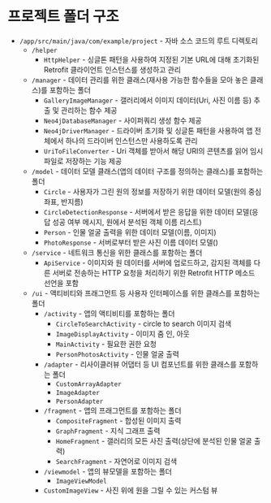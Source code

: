 # 프로젝트 폴더 구조
- `/app/src/main/java/com/example/project` - 자바 소스 코드의 루트 디렉토리
  - `/helper`
    - `HttpHelper` - 싱글톤 패턴을 사용하여 지정된 기본 URL에 대해 초기화된 Retrofit 클라이언트 인스턴스를 생성하고 관리
  - `/manager` - 데이터 관리를 위한 클래스(재사용 가능한 함수들을 모아 놓은 클래스)를 포함하는 폴더
    - `GalleryImageManager` - 갤러리에서 이미지 데이터(Uri, 사진 이름 등) 추출 및 관리하는 함수 제공
    - `Neo4jDatabaseManager` - 사이퍼쿼리 생성 함수 제공
    - `Neo4jDriverManager` - 드라이버 초기화 및 싱글톤 패턴을 사용하여 앱 전체에서 하나의 드라이버 인스턴스만 사용하도록 관리
    - `UriToFileConverter` - Uri 객체를 받아서 해당 URI의 콘텐츠를 읽어 임시 파일로 저장하는 기능 제공
  - `/model` - 데이터 모델 클래스(앱의 데이터 구조를 정의하는 클래스)를 포함하는 폴더
    - `Circle` - 사용자가 그린 원의 정보를 저장하기 위한 데이터 모델(원의 중심 좌표, 반지름)
    - `CircleDetectionResponse` - 서버에서 받은 응답을 위한 데이터 모델(응답 성공 여부 메시지, 원에서 분석된 객체 이름 리스트)
    - `Person` - 인물 얼굴 출력을 위한 데이터 모델(이름, 이미지)
    - `PhotoResponse` - 서버로부터 받은 사진 이름 데이터 모델()
  - `/service` - 네트워크 통신을 위한 클래스를 포함하는 폴더
    - `ApiService` - 이미지와 원 데이터를 서버에 업로드하고, 감지된 객체를 다른 서버로 전송하는 HTTP 요청을 처리하기 위한 Retrofit HTTP 메소드 선언을 포함
  - `/ui` - 액티비티와 프래그먼트 등 사용자 인터페이스를 위한 클래스를 포함하는 폴더
    - `/activity` - 앱의 액티비티를 포함하는 폴더
      - `CircleToSearchActivity` - circle to search 이미지 검색
      - `ImageDisplayActivity` - 이미지 줌 인, 아웃
      - `MainActivity` - 필요한 권한 요청
      - `PersonPhotosActivity` - 인물 얼굴 출력 
    - `/adapter` - 리사이클러뷰 어댑터 등 UI 컴포넌트를 위한 클래스를 포함하는 폴더
      - `CustomArrayAdapter` 
      - `ImageAdapter` 
      - `PersonAdapter` 
    - `/fragment` - 앱의 프래그먼트를 포함하는 폴더
      - `CompositeFragment` - 합성된 이미지 출력
      - `GraphFragment` - 지식 그래프 출력
      - `HomeFragment` - 갤러리의 모든 사진 출력(상단에 분석된 인물 얼굴 출력)
      - `SearchFragment` - 자연어로 이미지 검색
    - `/viewmodel` - 앱의 뷰모델을 포함하는 폴더
      - `ImageViewModel`
    - `CustomImageView` - 사진 위에 원을 그릴 수 있는 커스텀 뷰

